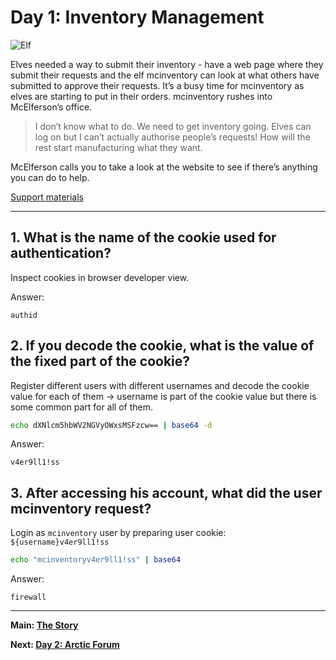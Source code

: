 # Day 1: Inventory Management

![Elf](https://i.imgur.com/aRLtv7m.gif)

Elves needed a way to submit their inventory - have a web page where they submit their requests and the elf mcinventory can look at what others have submitted to approve their requests. It’s a busy time for mcinventory as elves are starting to put in their orders. mcinventory rushes into McElferson’s office.


>I don’t know what to do. We need to get inventory going. Elves can log on but I can’t actually authorise people’s requests! How will the rest start manufacturing what they want.  

McElferson calls you to take a look at the website to see if there’s anything you can do to help. 

[Support materials](https://docs.google.com/document/d/1PHs7uRS1whLY9tgxH1lj-bnEVWtXPXpo45zWUlbknpU/edit)

---

## 1. What is the name of the cookie used for authentication?

Inspect cookies in browser developer view.

Answer:
```
authid
```

## 2. If you decode the cookie, what is the value of the fixed part of the cookie?

Register different users with different usernames and decode the cookie value for each of them -> username is part of the cookie value but there is some common part for all of them.

```bash
echo dXNlcm5hbWV2NGVyOWxsMSFzcw== | base64 -d
```

Answer:
```
v4er9ll1!ss
```

## 3. After accessing his account, what did the user mcinventory request?

Login as `mcinventory` user by preparing user cookie:
`${username}v4er9ll1!ss`

```bash
echo "mcinventoryv4er9ll1!ss" | base64
```

Answer:
```
firewall
```

------

**Main: [The Story](../)**

**Next: [Day 2: Arctic Forum](../02/)**